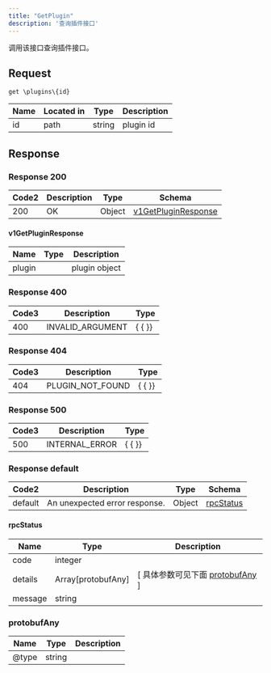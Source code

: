 ```yaml
---
title: "GetPlugin"
description: '查询插件接口'
---
```



调用该接口查询插件接口。



## Request


```
get \plugins\{id}
```



| Name | Located in | Type | Description | 
| ---- | ---------- | ----------- | ----------- | 
| id | path | string | plugin id |  





## Response



### Response  200

 
| Code2 | Description | Type | Schema |
| ---- | ----------- | ------ | ------ |
| 200 | OK | Object | [v1GetPluginResponse](#v1GetPluginResponse) |

#### v1GetPluginResponse

| Name | Type | Description | 
| ---- | ---- | ----------- |     
| plugin |  | plugin object |   


  
     
 
 


 


### Response  400


| Code3 | Description | Type | 
| ---- | ----------- | ------ | 
| 400 | INVALID_ARGUMENT | {   { }} |
 


### Response  404


| Code3 | Description | Type | 
| ---- | ----------- | ------ | 
| 404 | PLUGIN_NOT_FOUND | {   { }} |
 


### Response  500


| Code3 | Description | Type | 
| ---- | ----------- | ------ | 
| 500 | INTERNAL_ERROR | {   { }} |
 


### Response  default

 
| Code2 | Description | Type | Schema |
| ---- | ----------- | ------ | ------ |
| default | An unexpected error response. | Object | [rpcStatus](#rpcStatus) |

#### rpcStatus

| Name | Type | Description | 
| ---- | ---- | ----------- |     
| code | integer |  |          
| details | Array[protobufAny] |  [ 具体参数可见下面 [protobufAny](#protobufAny) ] |       
| message | string |  |   


  
     
   
       
         
### protobufAny
| Name | Type | Description | 
| ---- | ---- | ----------- |     
| @type | string |  |   


  
     
 
 


          
     
   
     
 
 


 


